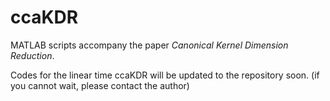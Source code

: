 # ccaKDR
MATLAB scripts accompany the paper *Canonical Kernel Dimension Reduction*.


Codes for the linear time ccaKDR will be updated to the repository soon. (if you cannot wait, please contact the author)
